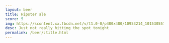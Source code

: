 ```yaml
---
layout: beer
title: Hipster ale
score: 5
img: https://scontent.xx.fbcdn.net/v/t1.0-0/p480x480/10953214_10153055770813745_8713996460827737605_n.jpg?oh=5f318ad3cdec3c45c1591b60ef796d81&oe=591E9AD1
desc: Just not really hitting the spot tonight
permalink: /beer/:title.html
---
```


